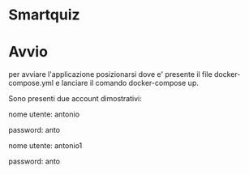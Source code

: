 # Smartquiz

# Avvio
per avviare l'applicazione posizionarsi dove e' presente il file docker-compose.yml e lanciare il comando docker-compose up.

Sono presenti due account dimostrativi: 

nome utente: antonio

password: anto

nome utente: antonio1

password: anto
